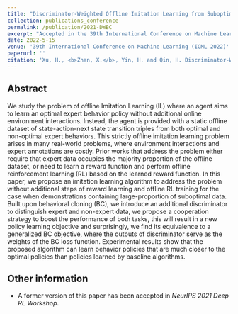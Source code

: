 ```yaml
---
title: "Discriminator-Weighted Offline Imitation Learning from Suboptimal Demonstrations"
collection: publications_conference
permalink: /publication/2021-DWBC
excerpt: "Accepted in the 39th International Conference on Machine Learning (ICML 2022)."
date: 2022-5-15
venue: '39th International Conference on Machine Learning (ICML 2022)'
paperurl: ''
citation: 'Xu, H., <b>Zhan, X.</b>, Yin, H. and Qin, H. Discriminator-Weighted Offline Imitation Learning from Suboptimal Demonstrations. In <i>the 39th International Conference on Machine Learning (ICML 2022)</i>.'
---
```


Abstract
---

We study the problem of offline Imitation Learning (IL) where an agent aims to learn an optimal expert behavior policy without additional online environment interactions. Instead, the agent is provided with a static offline dataset of state-action-next state transition triples from both optimal and non-optimal expert behaviors. This strictly offline imitation learning problem arises in many real-world problems, where environment interactions and expert annotations are costly. Prior works that address the problem either require that expert data occupies the majority proportion of the offline dataset, or need to learn a reward function and perform offline reinforcement learning (RL) based on the learned reward function. In this paper, we propose an imitation learning algorithm to address the problem without additional steps of reward learning and offline RL training for the case when demonstrations containing large-proportion of suboptimal data. Built upon behavioral cloning (BC), we introduce an additional discriminator to distinguish expert and non-expert data, we propose a cooperation strategy to boost the performance of both tasks, this will result in a new policy learning objective and surprisingly, we find its equivalence to a generalized BC objective, where the outputs of discriminator serve as the weights of the BC loss function. Experimental results show that the proposed algorithm can learn behavior policies that are much closer to the optimal policies than policies learned by baseline algorithms.

Other information
---
* A former version of this paper has been accepted in <i>NeurIPS 2021 Deep RL Workshop</i>.